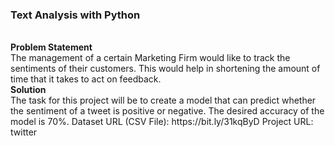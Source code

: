 <h3>Text Analysis with Python</h3>
<br>
<b>Problem Statement</b><br>
The management of a certain Marketing Firm would like to track the sentiments of their
customers. This would help in shortening the amount of time that it takes to act on
feedback.
<br>
<b> Solution</b><br>
The task for this project will be to create a model that can predict whether the sentiment
of a tweet is positive or negative. The desired accuracy of the model is 70%.
Dataset URL (CSV File): https://bit.ly/31kqByD
Project URL: twitter